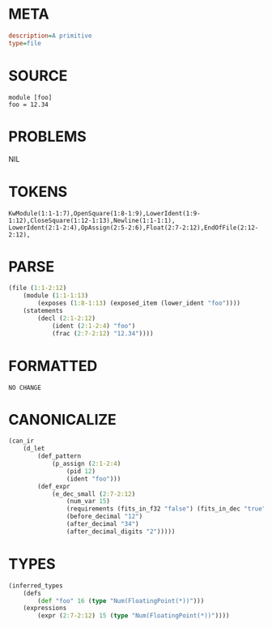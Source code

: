 # META
~~~ini
description=A primitive
type=file
~~~
# SOURCE
~~~roc
module [foo]
foo = 12.34
~~~
# PROBLEMS
NIL
# TOKENS
~~~zig
KwModule(1:1-1:7),OpenSquare(1:8-1:9),LowerIdent(1:9-1:12),CloseSquare(1:12-1:13),Newline(1:1-1:1),
LowerIdent(2:1-2:4),OpAssign(2:5-2:6),Float(2:7-2:12),EndOfFile(2:12-2:12),
~~~
# PARSE
~~~clojure
(file (1:1-2:12)
	(module (1:1-1:13)
		(exposes (1:8-1:13) (exposed_item (lower_ident "foo"))))
	(statements
		(decl (2:1-2:12)
			(ident (2:1-2:4) "foo")
			(frac (2:7-2:12) "12.34"))))
~~~
# FORMATTED
~~~roc
NO CHANGE
~~~
# CANONICALIZE
~~~clojure
(can_ir
	(d_let
		(def_pattern
			(p_assign (2:1-2:4)
				(pid 12)
				(ident "foo")))
		(def_expr
			(e_dec_small (2:7-2:12)
				(num_var 15)
				(requirements (fits_in_f32 "false") (fits_in_dec "true"))
				(before_decimal "12")
				(after_decimal "34")
				(after_decimal_digits "2")))))
~~~
# TYPES
~~~clojure
(inferred_types
	(defs
		(def "foo" 16 (type "Num(FloatingPoint(*))")))
	(expressions
		(expr (2:7-2:12) 15 (type "Num(FloatingPoint(*))"))))
~~~